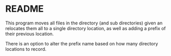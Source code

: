 # README #
This program moves all files in the directory (and sub directories) given an relocates them all to a single directory location, as well as 
adding a prefix of their previous location. 

There is an option to alter the prefix name based on how many directory locations to record. 